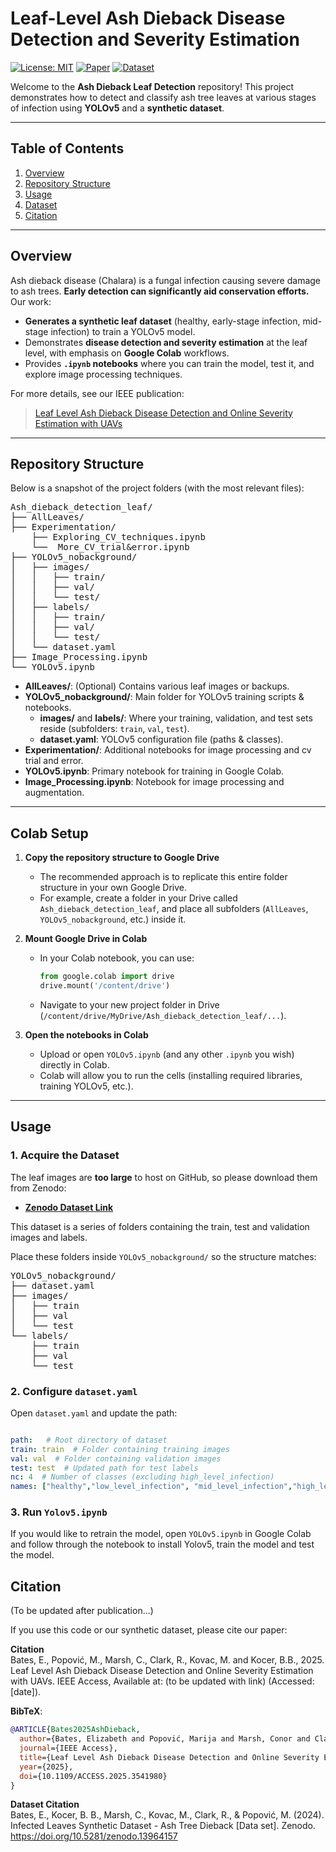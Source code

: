 # **Leaf-Level Ash Dieback Disease Detection and Severity Estimation**

[![License: MIT](https://img.shields.io/badge/License-MIT-yellow.svg)](#license)
[![Paper](https://img.shields.io/badge/IEEE-Paper-blue.svg)](https://ieeexplore.ieee.org/stamp/stamp.jsp?tp=&arnumber=10884769)
[![Dataset](https://img.shields.io/badge/Dataset-Zenodo-brightgreen.svg)](https://zenodo.org/records/13964157)

Welcome to the **Ash Dieback Leaf Detection** repository! This project demonstrates how to detect and classify ash tree leaves at various stages of infection using **YOLOv5** and a **synthetic dataset**.

---

## **Table of Contents**
1. [Overview](#overview)
2. [Repository Structure](#repository-structure)
4. [Usage](#usage)
5. [Dataset](#dataset)
6. [Citation](#citation)

---

## **Overview**
Ash dieback disease (Chalara) is a fungal infection causing severe damage to ash trees. **Early detection can 
significantly aid conservation efforts.** Our work:

- **Generates a synthetic leaf dataset** (healthy, early-stage infection, mid-stage infection) to train a YOLOv5 model.
- Demonstrates **disease detection and severity estimation** at the leaf level, with emphasis on **Google Colab** workflows.
- Provides **`.ipynb` notebooks** where you can train the model, test it, and explore image processing techniques.

For more details, see our IEEE publication:  
> [Leaf Level Ash Dieback Disease Detection and Online Severity Estimation with UAVs](https://ieeexplore.ieee.org/stamp/stamp.jsp?tp=&arnumber=10884769)

---

## **Repository Structure**

Below is a snapshot of the project folders (with the most relevant files):

<pre>
Ash_dieback_detection_leaf/
├── AllLeaves/
├── Experimentation/
    ├── Exploring_CV_techniques.ipynb
    └──  More_CV_trial&error.ipynb
├── YOLOv5_nobackground/
│   ├── images/
│   │   ├── train/
│   │   ├── val/
│   │   └── test/
│   ├── labels/
│   │   ├── train/
│   │   ├── val/
│   │   └── test/
│   └── dataset.yaml
├── Image_Processing.ipynb
└── YOLOv5.ipynb
</pre>

- **AllLeaves/**: (Optional) Contains various leaf images or backups.  
- **YOLOv5_nobackground/**: Main folder for YOLOv5 training scripts & notebooks.  
  - **images/** and **labels/**: Where your training, validation, and test sets reside (subfolders: `train`, `val`, `test`).  
  - **dataset.yaml**: YOLOv5 configuration file (paths & classes).  
- **Experimentation/**: Additional notebooks for image processing and cv trial and error. 
- **YOLOv5.ipynb**: Primary notebook for training in Google Colab.  
- **Image_Processing.ipynb**: Notebook for image processing and augmentation.

---

## **Colab Setup**
1. **Copy the repository structure to Google Drive**  
   - The recommended approach is to replicate this entire folder structure in your own Google Drive.  
   - For example, create a folder in your Drive called `Ash_dieback_detection_leaf`, and place all subfolders (`AllLeaves`, `YOLOv5_nobackground`, etc.) inside it.  

2. **Mount Google Drive in Colab**  
   - In your Colab notebook, you can use:
     ```python
     from google.colab import drive
     drive.mount('/content/drive')
     ```
   - Navigate to your new project folder in Drive (`/content/drive/MyDrive/Ash_dieback_detection_leaf/...`).

3. **Open the notebooks in Colab**  
   - Upload or open `YOLOv5.ipynb` (and any other `.ipynb` you wish) directly in Colab.
   - Colab will allow you to run the cells (installing required libraries, training YOLOv5, etc.).

---
   
## **Usage**

### **1. Acquire the Dataset**
The leaf images are **too large** to host on GitHub, so please download them from Zenodo:
- **[Zenodo Dataset Link](https://zenodo.org/records/13964157)**

This dataset is a series of folders containing the train, test and validation images and labels.

Place these folders inside `YOLOv5_nobackground/` so the structure matches:
<pre>
YOLOv5_nobackground/
├── dataset.yaml
├── images/
│   ├── train
│   ├── val
│   └── test
└── labels/
    ├── train
    ├── val
    └── test
</pre>

### **2. Configure `dataset.yaml`**
Open `dataset.yaml` and update the path:
```yaml

path:   # Root directory of dataset
train: train  # Folder containing training images
val: val  # Folder containing validation images
test: test  # Updated path for test labels
nc: 4  # Number of classes (excluding high_level_infection)
names: ["healthy","low_level_infection", "mid_level_infection","high_level_infection"]
```

### **3. Run `Yolov5.ipynb`**
If you would like to retrain the model, open `YOLOv5.ipynb` in Google Colab and follow through the notebook to 
install Yolov5, train the model and test the model. 


## **Citation**

(To be updated after publication...)

If you use this code or our synthetic dataset, please cite our paper:

**Citation**  
Bates, E., Popović, M., Marsh, C., Clark, R., Kovac, M. and Kocer, B.B., 2025. Leaf Level Ash Dieback Disease 
Detection and Online Severity Estimation with UAVs. IEEE Access, Available at: 
(to be updated with link) (Accessed: [date]).

**BibTeX**:
```bibtex
@ARTICLE{Bates2025AshDieback,
  author={Bates, Elizabeth and Popović, Marija and Marsh, Conor and Clark, Ronald and Kovac, Mirko and Kocer, Basaran Bahadir},
  journal={IEEE Access},
  title={Leaf Level Ash Dieback Disease Detection and Online Severity Estimation with UAVs},
  year={2025},
  doi={10.1109/ACCESS.2025.3541980}
}
```
**Dataset Citation**  
Bates, E., Kocer, B. B., Marsh, C., Kovac, M., Clark, R., & Popović, M. (2024). Infected Leaves Synthetic Dataset - Ash Tree Dieback [Data set]. Zenodo. https://doi.org/10.5281/zenodo.13964157